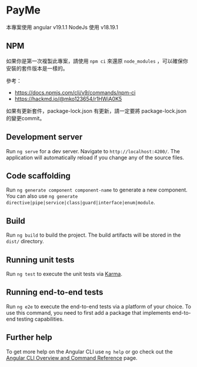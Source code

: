 # PayMe

本專案使用 angular v19.1.1
NodeJs 使用 v18.19.1

## NPM

如果你是第一次複製此專案，請使用 `npm ci` 來還原 `node_modules` ，可以確保你安裝的套件版本是一樣的。

參考：

- https://docs.npmjs.com/cli/v9/commands/npm-ci
- https://hackmd.io/@mko123654/r1HWiA0K5

如果有更新套件，package-lock.json 有更新，請一定要將 package-lock.json 的變更commit。

## Development server

Run `ng serve` for a dev server. Navigate to `http://localhost:4200/`. The application will automatically reload if you change any of the source files.

## Code scaffolding

Run `ng generate component component-name` to generate a new component. You can also use `ng generate directive|pipe|service|class|guard|interface|enum|module`.

## Build

Run `ng build` to build the project. The build artifacts will be stored in the `dist/` directory.

## Running unit tests

Run `ng test` to execute the unit tests via [Karma](https://karma-runner.github.io).

## Running end-to-end tests

Run `ng e2e` to execute the end-to-end tests via a platform of your choice. To use this command, you need to first add a package that implements end-to-end testing capabilities.

## Further help

To get more help on the Angular CLI use `ng help` or go check out the [Angular CLI Overview and Command Reference](https://angular.io/cli) page.
